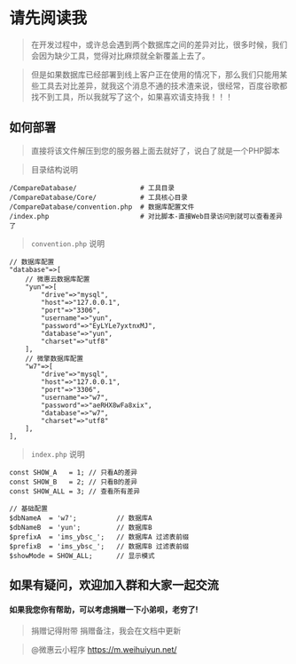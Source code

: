# 请先阅读我

> 在开发过程中，或许总会遇到两个数据库之间的差异对比，很多时候，我们会因为缺少工具，觉得对比麻烦就全新覆盖上去了。

> 但是如果数据库已经部署到线上客户正在使用的情况下，那么我们只能用某些工具去对比差异，就我这个消息不通的技术渣来说，很经常，百度谷歌都找不到工具，所以我就写了这个，如果喜欢请支持我！！！


## 如何部署

> 直接将该文件解压到您的服务器上面去就好了，说白了就是一个PHP脚本

> 目录结构说明
```
/CompareDatabase/                # 工具目录
/CompareDatabase/Core/           # 工具核心目录
/CompareDatabase/convention.php  # 数据库配置文件
/index.php                       # 对比脚本-直接Web目录访问到就可以查看差异了
```
> `convention.php` 说明
```
// 数据库配置
"database"=>[
    // 微惠云数据库配置
    "yun"=>[
        "drive"=>"mysql",
        "host"=>"127.0.0.1",
        "port"=>"3306",
        "username"=>"yun",
        "password"=>"EyLYLe7yxtnxMJ",
        "database"=>"yun",
        "charset"=>"utf8"
    ],
    // 微擎数据库配置
    "w7"=>[
        "drive"=>"mysql",
        "host"=>"127.0.0.1",
        "port"=>"3306",
        "username"=>"w7",
        "password"=>"aeRHX8wFa8xix",
        "database"=>"w7",
        "charset"=>"utf8"
    ],
],
```
> `index.php` 说明
```
const SHOW_A   = 1; // 只看A的差异
const SHOW_B   = 2; // 只看B的差异
const SHOW_ALL = 3; // 查看所有差异

// 基础配置
$dbNameA  = 'w7';          // 数据库A
$dbNameB  = 'yun';         // 数据库B
$prefixA  = 'ims_ybsc_';   // 数据库A 过滤表前缀
$prefixB  = 'ims_ybsc_';   // 数据库B 过滤表前缀
$showMode = SHOW_ALL;      // 显示模式
```

## 如果有疑问，欢迎加入群和大家一起交流


#### 如果我您你有帮助，可以考虑捐赠一下小弟呗，老穷了!

> 捐赠记得附带 捐赠备注，我会在文档中更新

> @微惠云小程序 https://m.weihuiyun.net/








